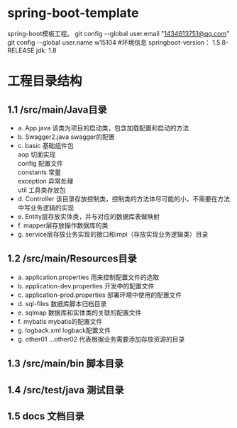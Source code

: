 # spring-boot-template
spring-boot模板工程。
git config --global user.email "1434613751@qq.com"
git config --global user.name w15104
#环境信息
springboot-version： 1.5.8-RELEASE
jdk: 1.8

# 工程目录结构
## 1.1	/src/main/Java目录
* a.	App.java 该类为项目的启动类，包含加载配置和启动的方法
* b.  Swagger2.java swagger的配置
* c.  basic 基础组件包<br/>
		aop 切面实现<br/>
		config 配置文件<br/>
		constants 常量<br/>
		exception 异常处理<br/>
		util 工具类存放包<br/>
* d.	Controller 该目录存放控制类，控制类的方法体尽可能的小，不需要在方法中写业务逻辑的实现
* e.	Entity层存放实体类，并与对应的数据库表做映射
* f.	mapper层存放操作数据库的类
* g.	service层存放业务实现的接口和impl（存放实现业务逻辑类）目录

## 1.2	/src/main/Resources目录
* a.	application.properties 用来控制配置文件的选取
* b.	application-dev.properties  开发中的配置文件
* c.	application-prod.properties  部署环境中使用的配置文件
* d.	sql-files 数据库脚本归档目录
* e.  sqlmap 数据库和实体类的关联的配置文件 
* f.  mybatis mybatis的配置文件
* g.  logback.xml logback配置文件
* g.	other01 …other02 代表根据业务需要添加存放资源的目录
## 1.3	/src/main/bin 脚本目录
## 1.4 /src/test/java 测试目录
## 1.5 docs 文档目录

